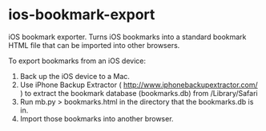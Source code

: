 ios-bookmark-export
===================

iOS bookmark exporter. Turns iOS bookmarks into a standard bookmark HTML file that can be imported into other browsers.

To export bookmarks from an iOS device:

1. Back up the iOS device to a Mac.
2. Use iPhone Backup Extractor ( http://www.iphonebackupextractor.com/ ) to extract the bookmark database (bookmarks.db) from /Library/Safari
3. Run mb.py > bookmarks.html in the directory that the bookmarks.db is in.
4. Import those bookmarks into another browser.

